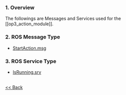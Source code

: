 ### 1. Overview
The followings are Messages and Services used for the [[op3_action_module]].  

### 2. ROS Message Type
* [StartAction.msg](op3_StartAction.msg)  

### 3. ROS Service Type
* [IsRunning.srv](op3_IsRunning.srv)

<br>[&lt;&lt; Back](ROBOTIS-OP3-msgs.md)
